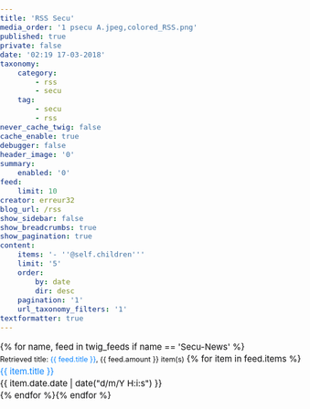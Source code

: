 ```yaml
---
title: 'RSS Secu'
media_order: '1 psecu A.jpeg,colored_RSS.png'
published: true
private: false
date: '02:19 17-03-2018'
taxonomy:
    category:
        - rss
        - secu
    tag:
        - secu
        - rss
never_cache_twig: false
cache_enable: true
debugger: false
header_image: '0'
summary:
    enabled: '0'
feed:
    limit: 10
creator: erreur32
blog_url: /rss
show_sidebar: false
show_breadcrumbs: true
show_pagination: true
content:
    items: '- ''@self.children'''
    limit: '5'
    order:
        by: date
        dir: desc
    pagination: '1'
    url_taxonomy_filters: '1'
textformatter: true
---
```


<style>

:root {
  --link-color: var(--blue-50);
  --link-hover-color: var(--blue-60);
  --link-active-color: var(--blue-70);
}

 
h1, h2, h3, h4, h5, h6 {
  line-height: 1.15em;
}

:any-link {
  color: var(--link-color);
  text-decoration: none;
}

:any-link:hover {
  color: var(--link-hover-color);
  text-decoration: underline;
}

:any-link:active {
  color: var(--link-active-color);
  text-decoration: underline;
}
html,
body {
  /*
   * revert some unwanted changes in "extension.css" disallowing text selection
   * and forcing use of the default cursor for all contexts
   */
  -moz-user-select: auto;
  -webkit-user-select: auto;
  user-select: auto;
  cursor: auto;
  display: unset;
}

body {
  padding: 4px;
}

body > :first-child {
  margin-block-start: 0;
}

p {
  margin-block-start: 0;
  margin-block-end: 0;
}

img {
  margin-block-start: 0;
  margin-block-end: 0;
  max-width: 100%;
}
 
 
:root {
  --blue-50-a30: rgba(10, 132, 255, 0.3);
  --default-background: var(--grey-10);
  --entry-background: var(--white-100);
  --primary-color: var(--grey-90);
  --secondary-color: var(--grey-50);
  --button-focus-shadow: 0 0 0 1px var(--blue-50) inset,
      0 0 0 1px var(--blue-50), 0 0 0 4px var(--blue-50-a30);
  --primary-button-color: var(--white-100);
  --primary-button-background-color: var(--blue-60);
  --primary-button-hover-background-color: var(--blue-70);
  --primary-button-active-background-color: var(--blue-80);
  --secondary-button-color: var(--primary-color);
  --secondary-button-background-color: var(--grey-90-a10);
  --secondary-button-hover-background-color: var(--grey-90-a20);
  --secondary-button-active-background-color: var(--grey-90-a30);
  --entry-content-border: 1px solid var(--grey-90-a10);
  --font-family-default: "Segoe UI", "San Fancisco", "Ubuntu", sans-serif;
  --font-display-20: 300 36px var(--font-family-default);
  --font-title-40: 300 28px var(--font-family-default);
  --font-title-30: 300 22px var(--font-family-default);
  --font-title-20: 500 17px var(--font-family-default);
  --font-title-10: 500 13px var(--font-family-default);
  --font-body-20: 400 15px var(--font-family-default);
  --font-body-10: 400 13px var(--font-family-default);
  --entry-shadow: 0 1px 4px var(--grey-90-a10);
  --entry-outline: var(--entry-shadow), 0 0 0 5px var(--grey-30);
}

html,
body {
  /*
   * revert some unwanted changes in "extension.css" disallowing text selection
   * and forcing use of the default cursor for all contexts
   */
  -moz-user-select: auto;
  -webkit-user-select: auto;
  user-select: auto;
  cursor: auto;
}


@media (width > calc(80ch + 2 * 200px)) and (height > calc(200px * 3)) {
  /* minimum background image size is 200px */
  body {
    background-image: url('../images/feed.svg');
    background-size: calc((100vw - 80ch) / 2);
  }
}

@media (width > calc(80ch + 2 * 200px)) and (height > calc(200px * 3)) and
    (width > calc(80ch + 33vh)) {
  /*
   * the background image should not be higher than three times the viewport
   * height
   */
  body {
    background-image: url('../images/feed.svg');
    background-size: 33vh 33vh;
  }
}

#feed-subscription {
  width: 100%;
  max-width: 80ch;
  margin: 0 auto 32px auto;
  padding: 0 16px;
  white-space: nowrap;
}

#feed-subscription fieldset[name="main"] {
  display: flex;
  align-items: baseline;
  margin: 0;
  padding: 0;
  border: none;
}

#feed-subscription fieldset[name="main"] > * + * {
  margin-left: 8px;
}

#feed-reader-selection {
  -moz-appearance: none;
  appearance: none;
  border: none;
  border-radius: 2px;
  padding: 0 28px 0 8px;
  height: 32px;
  min-width: 20ch;
  color: var(--secondary-button-color);
  background-color: var(--secondary-button-background-color);
  background-image: url('../images/arrow.svg');
  background-repeat: no-repeat;
  background-position: center right 8px;
  background-size: 12px;
  flex-grow: 1;
  flex-shrink: 1;
  text-overflow: ellipsis;
}

#feed-reader-selection:not(:disabled):hover {
  background-color: var(--secondary-button-hover-background-color);
}

#feed-reader-selection:not(:disabled):active {
  background-color: var(--secondary-button-active-background-color);
}

#feed-reader-selection option:hover,
#feed-reader-selection option:active,
#feed-reader-selection option:focus {
  background-color: red;
}

#subscribe {
  color: var(--primary-button-color);
  background-color: var(--primary-button-background-color);
  border-radius: 2px;
  padding: 0 8px;
  height: 32px;
  min-width: 132px;
  text-align: center;
  border: none;
}

#subscribe:not(:disabled):hover {
  background-color: var(--primary-button-hover-background-color);
}

#feed-reader-selection:not(:disabled):focus,
#subscribe:not(:disabled):focus {
  box-shadow: var(--button-focus-shadow);
}

#subscribe:not(:disabled):active {
  background-color: var(--primary-button-active-background-color);
}

#feed-reader-selection:disabled,
#subscribe:disabled {
  opacity: .4;
}

#feed-header {
  width: 100%;
  max-width: 80ch;
  min-width: 40ch;
  padding: 16px;
  margin: 0 auto;
  border-top: 1px solid var(--grey-90-a10);
}

#feed-logo {
  float: right;
  max-width: 188px;
  max-height: 48px;
  margin: 0 0 8px 8px;
}

#feed-title {
  font: var(--font-title-40);
  margin: 0;
}

#feed-subtitle {
  font: var(--font-body-20);
  color: var(--secondary-color);
  margin: 6px 0 0 0;
}

#no-entries-hint {
  color: var(--secondary-color);
  font: var(--font-display-20);
  display: none;
}

#no-entries-hint:last-child {
  display: block;
}

#no-entries-hint,
.entry {
  clear: both;
  margin: 16px auto 0 auto;
  padding: 16px;
}

.entry {
  overflow: auto;
  max-width: 80ch;
  background: var(--entry-background);
  border-radius: 4px;
  box-shadow: var(--entry-shadow);
}

#feed-header + article .entry {
  margin-top: 16px;
}

.entry + .entry {
  margin-top: 8px;
}

.entry:hover {
  box-shadow: var(--entry-outline);
}

details.entry > summary {
  display: flex;
  align-items: center;
  list-style-type: none;
  padding: 0 8px;
}

details.entry > summary:focus {
  outline: none;
}

details.entry > summary::before {
  content: url('../images/arrow.svg');
  width: 16px;
  height: 16px;
  flex: 0 0 16px;
  transform: rotate(-90deg);
  transition: 100ms;
}

details.entry[open] > summary {
  margin: 0 0 8px 0;
}

details.entry[open] > summary::before {
  transform: rotate(0deg);
  transition: 100ms;
}

.entry-header {
  margin: 0 0 0 8px;
}

.entry-title {
  font: var(--font-title-20);
  margin: 0 0 4px 0;
}

.entry-date {
  color: var(--secondary-color);
  font: var(--font-body-10);
  margin: 0;
}

.entry-content {
  width: 100%;
  height: 16em;
  border: var(--entry-content-border);
}

.entry-files {
  font: var(--font-body-10);
  color: var(--secondary-color);
  padding: 0 8px;
}

.entry-files-title {
  font: var(--font-title-10);
  margin: 0 0 4px 0;
}

.entry-files-list {
  margin: 0;
  padding: 0 0 0 32px;
}

/* This Source Code Form is subject to the terms of the Mozilla Public
 * License, v. 2.0. If a copy of the MPL was not distributed with this
 * file, You can obtain one at http://mozilla.org/MPL/2.0/. */

/* Photon Colors CSS Variables v3.2.0 */

:root {
  --magenta-50: #ff1ad9;
  --magenta-60: #ed00b5;
  --magenta-70: #b5007f;
  --magenta-80: #7d004f;
  --magenta-90: #440027;

  --purple-30: #c069ff;
  --purple-40: #ad3bff;
  --purple-50: #9400ff;
  --purple-60: #8000d7;
  --purple-70: #6200a4;
  --purple-80: #440071;
  --purple-90: #25003e;

  --blue-40: #45a1ff;
  --blue-50: #0a84ff;
  --blue-50-a30: rgba(10, 132, 255, 0.3);
  --blue-60: #0060df;
  --blue-70: #003eaa;
  --blue-80: #002275;
  --blue-90: #000f40;

  --teal-50: #00feff;
  --teal-60: #00c8d7;
  --teal-70: #008ea4;
  --teal-80: #005a71;
  --teal-90: #002d3e;

  --green-50: #30e60b;
  --green-60: #12bc00;
  --green-70: #058b00;
  --green-80: #006504;
  --green-90: #003706;

  --yellow-50: #ffe900;
  --yellow-60: #d7b600;
  --yellow-70: #a47f00;
  --yellow-80: #715100;
  --yellow-90: #3e2800;

  --red-50: #ff0039;
  --red-60: #d70022;
  --red-70: #a4000f;
  --red-80: #5a0002;
  --red-90: #3e0200;

  --orange-50: #ff9400;
  --orange-60: #d76e00;
  --orange-70: #a44900;
  --orange-80: #712b00;
  --orange-90: #3e1300;

  --grey-10: #f9f9fa;
  --grey-10-a10: rgba(249, 249, 250, 0.1);
  --grey-10-a20: rgba(249, 249, 250, 0.2);
  --grey-10-a40: rgba(249, 249, 250, 0.4);
  --grey-10-a60: rgba(249, 249, 250, 0.6);
  --grey-10-a80: rgba(249, 249, 250, 0.8);
  --grey-20: #ededf0;
  --grey-30: #d7d7db;
  --grey-40: #b1b1b3;
  --grey-50: #737373;
  --grey-60: #4a4a4f;
  --grey-70: #38383d;
  --grey-80: #2a2a2e;
  --grey-90: #0c0c0d;
  --grey-90-a05: rgba(12, 12, 13, 0.05);
  --grey-90-a10: rgba(12, 12, 13, 0.1);
  --grey-90-a20: rgba(12, 12, 13, 0.2);
  --grey-90-a30: rgba(12, 12, 13, 0.3);
  --grey-90-a40: rgba(12, 12, 13, 0.4);
  --grey-90-a50: rgba(12, 12, 13, 0.5);
  --grey-90-a60: rgba(12, 12, 13, 0.6);
  --grey-90-a70: rgba(12, 12, 13, 0.7);
  --grey-90-a80: rgba(12, 12, 13, 0.8);
  --grey-90-a90: rgba(12, 12, 13, 0.9);

  --ink-70: #363959;
  --ink-80: #202340;
  --ink-90: #0f1126;

  --white-100: #ffffff;

}


html,
body {
  box-sizing: border-box;
  margin: 0;
  font: -moz-desktop;
  font-size: 15px;
  line-height: 1.4em;
  color: var(--grey-90);
}

h1, h2, h3, h4, h5, h6 {
  line-height: 1.15em;
}

:link {
  color: var(--blue-50);
  text-decoration: none;
}

:visited {
  color: var(--blue-50);
  text-decoration: none;
}

:link:hover,
:link:active,
:visited:hover,
:visited:active {
  text-decoration: underline;
}

:link:hover {
  color: var(--blue-60);
}

:link:active {
  color: var(--blue-70);
}

:visited:hover {
  color: var(--blue-60);
}

:visited:active {
  color: var(--blue-70);
}
</style>

{% for name, feed in twig_feeds if name == 'Secu-News' %}
<p><small>Retrieved title: <a href="{{ feed.source }}">{{ feed.title }}</a>, {{ feed.amount }} item(s)</small> {% for item in feed.items %}</p>

<a href="{{ item.url }}"> {{ item.title }} </a>

{{ item.date.date | date("d/m/Y H:i:s") }}

{% endfor %}{% endfor %}